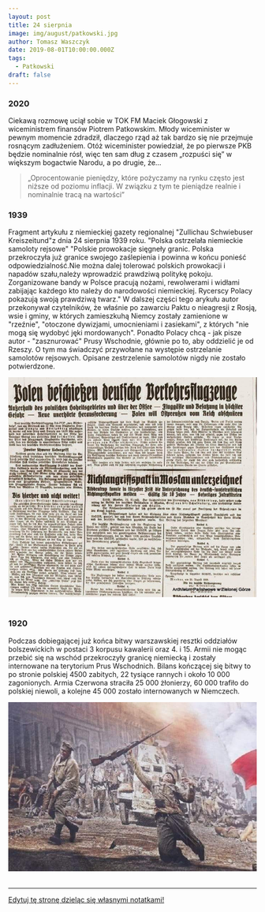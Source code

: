 ```yaml
---
layout: post
title: 24 sierpnia
image: img/august/patkowski.jpg
author: Tomasz Waszczyk
date: 2019-08-01T10:00:00.000Z
tags:
  - Patkowski
draft: false  
---
```


### 2020

Ciekawą rozmowę uciął sobie w TOK FM Maciek Głogowski z wiceministrem finansów Piotrem Patkowskim. Młody wiceminister w pewnym momencie zdradził, dlaczego rząd aż tak bardzo się nie przejmuje rosnącym zadłużeniem. Otóż wiceminister powiedział, że po pierwsze PKB będzie nominalnie rósł, więc ten sam dług z czasem „rozpuści się” w większym bogactwie Narodu, a po drugie, że…

> „Oprocentowanie pieniędzy, które pożyczamy na rynku często jest niższe od poziomu inflacji. W związku z tym te pieniądze realnie i nominalnie tracą na wartości”

### 1939

Fragment artykułu z niemieckiej gazety regionalnej "Zullichau Schwiebuser Kreiszeitund"z dnia 24 sierpnia 1939 roku.
"Polska ostrzelała niemieckie samoloty rejsowe"
"Polskie prowokacje sięgneły granic. Polska przekroczyła już granice swojego zaślepienia i powinna w końcu ponieść odpowiedzialność.Nie można dalej tolerować polskich prowokacji i napadów szału,należy wprowadzić prawdziwą politykę pokoju. Zorganizowane bandy w Polsce pracują nożami, rewolwerami i widłami zabijając każdego kto należy do narodowości niemieckiej. Rycerscy Polacy pokazują swoją prawdziwą twarz." W dalszej części tego arykułu autor przekonywał czytelników, że właśnie po zawarciu Paktu o nieagresji z Rosją, wsie i gminy, w których zamieszkuhą Niemcy zostały zamienione w "rzeźnie", "otoczone dywizjami, umocnieniami i zasiekami", z których "nie mogą się wydobyć jęki mordowanych". Ponadto Polacy chcą - jak pisze autor - "zasznurować" Prusy Wschodnie, głównie po to, aby oddzielić je od Rzeszy. O tym ma świadczyć przywołane na występie ostrzelanie samolotów rejsowych.
Opisane zestrzelenie samolotów nigdy nie zostało potwierdzone.

<img src="./img/august/prowokacje.jpg"><br><br>

### 1920

Podczas dobiegającej już końca bitwy warszawskiej resztki oddziałów bolszewickich w postaci 3 korpusu kawalerii oraz 4. i 15. Armii nie mogąc przebić się na wschód przekroczyły granicę niemiecką i zostały internowane na terytorium Prus Wschodnich.
Bilans kończącej się bitwy to po stronie polskiej 4500 zabitych, 22 tysiące rannych i około 10 000 zagonionych. Armia Czerwona straciła 25 000 żłonierzy, 60 000 trafiło do polskiej niewoli, a kolejne 45 000 zostało internowanych w Niemczech.

<img src="./img/august/bitwawarszawska.jpg"><br><br>

---

<a href="https://github.com/TomaszWaszczyk/historia.waszczyk.com/edit/master/src/content/august-2.md" target="_blank">Edytuj tę stronę dzieląc się własnymi notatkami!</a>
